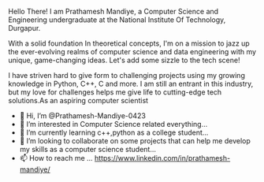 Hello There! I am Prathamesh Mandiye, a Computer Science and Engineering undergraduate at the National Institute Of Technology, Durgapur.

With a solid foundation In theoretical concepts, I'm on a mission to jazz up the ever-evolving realms of computer science and data engineering with my unique, game-changing ideas. Let's add some sizzle to the tech scene!

I have striven hard to give form to challenging projects using my growing knowledge in Python, C++, C and more.  I am still an entrant in this industry, but my love for challenges helps me give life to cutting-edge tech solutions.As an aspiring computer scientist
- 👋 Hi, I’m @Prathamesh-Mandiye-0423
- 👀 I’m interested in Computer Science related everything...
- 🌱 I’m currently learning c++,python as a college student...
- 💞️ I’m looking to collaborate on some projects that can help me develop my skills as a computer science student...
- 📫 How to reach me ... https://www.linkedin.com/in/prathamesh-mandiye/

<!---
PtMS23/PtMS23 is a ✨ special ✨ repository because its `README.md` (this file) appears on your GitHub profile.
You can click the Preview link to take a look at your changes.
--->
